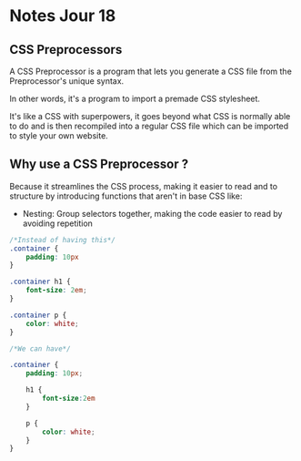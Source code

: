# Notes Jour 18

## CSS Preprocessors

A CSS Preprocessor is a program that lets you generate a CSS file from the Preprocessor's unique syntax.

In other words, it's a program to import a premade CSS stylesheet.

It's like a CSS with superpowers, it goes beyond what CSS is normally able to do and is then recompiled into a regular CSS file which can be imported to style your own website.

## Why use a CSS Preprocessor ?

Because it streamlines the CSS process, making it easier to read and to structure by introducing functions that aren't in base CSS like:

* Nesting: Group selectors together, making the code easier to read by avoiding repetition

```css
/*Instead of having this*/
.container {
    padding: 10px
}

.container h1 {
    font-size: 2em;
}

.container p { 
    color: white;
}
```

```css
/*We can have*/

.container {
    padding: 10px;

    h1 {
        font-size:2em
    }

    p {
        color: white;
    }
}
```
